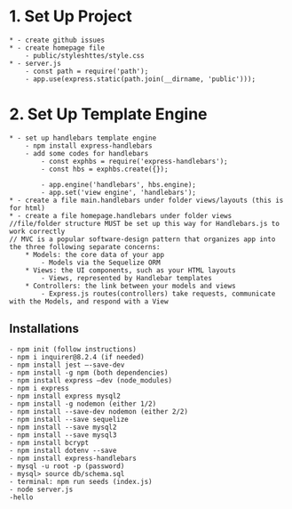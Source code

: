 # 1. Set Up Project

    * - create github issues
    * - create homepage file
        - public/styleshttes/style.css
    * - server.js
        - const path = require('path');
        - app.use(express.static(path.join(__dirname, 'public')));

# 2. Set Up Template Engine

    * - set up handlebars template engine
        - npm install express-handlebars
        - add some codes for handlebars
            - const exphbs = require('express-handlebars');
            - const hbs = exphbs.create({});

            - app.engine('handlebars', hbs.engine);
            - app.set('view engine', 'handlebars');
    * - create a file main.handlebars under folder views/layouts (this is for html)
    * - create a file homepage.handlebars under folder views
    //file/folder structure MUST be set up this way for Handlebars.js to work correctly
    // MVC is a popular software-design pattern that organizes app into the three following separate concerns:
        * Models: the core data of your app
            - Models via the Sequelize ORM
        * Views: the UI components, such as your HTML layouts
            - Views, represented by Handlebar templates
        * Controllers: the link between your models and views
            - Express.js routes(controllers) take requests, communicate with the Models, and respond with a View

## Installations

    - npm init (follow instructions)
    - npm i inquirer@8.2.4 (if needed)
    - npm install jest –-save-dev
    - npm install -g npm (both dependencies)
    - npm install express –dev (node_modules)
    - npm i express
    - npm install express mysql2
    - npm install -g nodemon (either 1/2)
    - npm install --save-dev nodemon (either 2/2)
    - npm install --save sequelize
    - npm install --save mysql2
    - npm install --save mysql3
    - npm install bcrypt
    - npm install dotenv --save
    - npm install express-handlebars
    - mysql -u root -p (password)
    - mysql> source db/schema.sql
    - terminal: npm run seeds (index.js)
    - node server.js
    -hello
